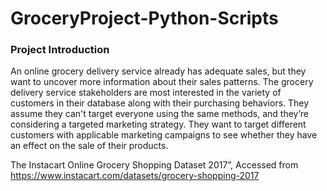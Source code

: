 # GroceryProject-Python-Scripts
### Project Introduction
An online grocery delivery service already has adequate sales, but they want to uncover more information about their sales patterns. The grocery delivery service stakeholders are most interested in the variety of customers in their database along with their purchasing behaviors. They assume they can't target everyone using the same methods, and they’re considering a targeted marketing strategy. They want to target different customers with applicable marketing campaigns to see whether they have an effect on the sale of their products.  
  
The Instacart Online Grocery Shopping Dataset 2017”, Accessed from https://www.instacart.com/datasets/grocery-shopping-2017
